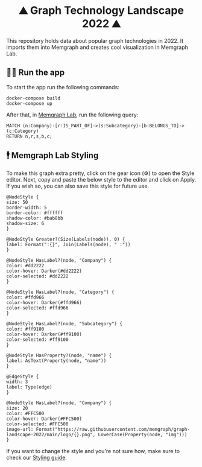 <h1 align="center">
 ⛰️ Graph Technology Landscape 2022 ⛰️
</h1>

This repository holds data about popular graph technologies in 2022. It imports them into Memgraph and creates cool visualization in Memgraph Lab.

## 🏃‍♀️ Run the app

To start the app run the following commands:

```
docker-compose build
docker-compose up
```

After that, in [Memgraph Lab](https://memgraph.com/download/#memgraph-lab), run the following query:

```
MATCH (n:Company)-[r:IS_PART_OF]->(s:Subcategory)-[b:BELONGS_TO]->(c:Category)
RETURN n,r,s,b,c;
```

## 🕴️ Memgraph Lab Styling

To make this graph extra pretty, click on the gear icon (⚙️) to open the Style editor. Next, copy and paste the below style to the editor and click on Apply. If you wish so, you can also save this style for future use.

```
@NodeStyle {
size: 50
border-width: 5
border-color: #ffffff
shadow-color: #bab8bb
shadow-size: 6
}

@NodeStyle Greater?(Size(Labels(node)), 0) {
label: Format(":{}", Join(Labels(node), " :"))
}

@NodeStyle HasLabel?(node, "Company") {
color: #dd2222
color-hover: Darker(#dd2222)
color-selected: #dd2222
}

@NodeStyle HasLabel?(node, "Category") {
color: #ffd966
color-hover: Darker(#ffd966)
color-selected: #ffd966
}

@NodeStyle HasLabel?(node, "Subcategory") {
color: #ff9100
color-hover: Darker(#ff9100)
color-selected: #ff9100
}

@NodeStyle HasProperty?(node, "name") {
label: AsText(Property(node, "name"))
}

@EdgeStyle {
width: 3
label: Type(edge)
}

@NodeStyle HasLabel?(node, "Company") {
size: 20
color: #FFC500
color-hover: Darker(#FFC500)
color-selected: #FFC500
image-url: Format("https://raw.githubusercontent.com/memgraph/graph-landscape-2022/main/logo/{}.png", LowerCase(Property(node, "img")))
}

```

If you want to change the style and you're not sure how, make sure to check our [Styling guide](https://memgraph.com/docs/memgraph/tutorials/style-your-graphs-in-memgraph-lab).
